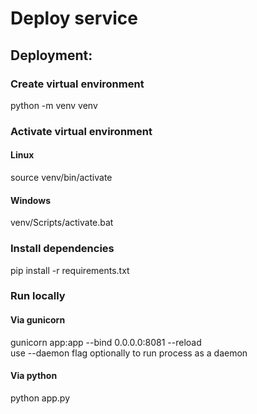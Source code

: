 # Deploy service
## Deployment:

### Create virtual environment
python -m venv venv

### Activate virtual environment
#### Linux
source venv/bin/activate
#### Windows
venv/Scripts/activate.bat

### Install dependencies
pip install -r requirements.txt

### Run locally
#### Via gunicorn
gunicorn app:app --bind 0.0.0.0:8081 --reload  
use --daemon flag optionally to run process as a daemon
#### Via python
python app.py